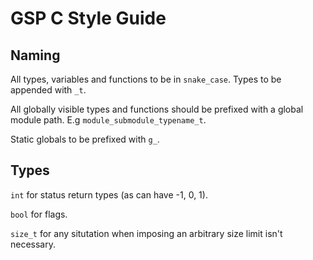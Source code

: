 # GSP C Style Guide

## Naming

All types, variables and functions to be in ``snake_case``.
Types to be appended with ``_t``.

All globally visible types and functions should be prefixed with a global module path.
E.g ``module_submodule_typename_t``.

Static globals to be prefixed with ``g_``.

## Types

``int`` for status return types (as can have -1, 0, 1).

``bool`` for flags.

``size_t`` for any situtation when imposing an arbitrary size limit isn't necessary.
